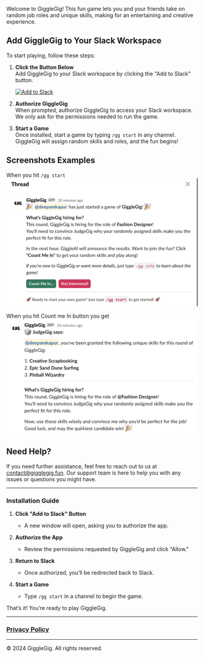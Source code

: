 Welcome to GiggleGig! This fun game lets you and your friends take on random job roles and unique skills, making for an entertaining and creative experience.

## Add GiggleGig to Your Slack Workspace

To start playing, follow these steps:

1. **Click the Button Below**  
   Add GiggleGig to your Slack workspace by clicking the "Add to Slack" button.

   [![Add to Slack](https://platform.slack-edge.com/img/add_to_slack@2x.png)](https://slack.com/oauth/v2/authorize?client_id=7556274925062.7562825598499&scope=app_mentions:read,channels:history,channels:read,chat:write,commands,emoji:read,groups:history,groups:read,incoming-webhook,links:read,links:write,mpim:read,reactions:read,reactions:write,team:read,usergroups:read,users.profile:read,users:read,users:write&user_scope=)

2. **Authorize GiggleGig**  
   When prompted, authorize GiggleGig to access your Slack workspace. We only ask for the permissions needed to run the game.

3. **Start a Game**  
   Once installed, start a game by typing `/gg start` in any channel. GiggleGig will assign random skills and roles, and the fun begins!

## Screenshots Examples
When you hit `/gg start`
![GiggleGig Start](./assets/screenshot-1.png)

When you hit Count me In button you get
![GiggleGig Assign](./assets/screenshot-2.png)

## Need Help?
If you need further assistance, feel free to reach out to us at [contact@gigglegig.fun](mailto:contact@gigglegig.fun). Our support team is here to help you with any issues or questions you might have.

---

### Installation Guide

1. **Click "Add to Slack" Button**
   - A new window will open, asking you to authorize the app.

2. **Authorize the App**
   - Review the permissions requested by GiggleGig and click "Allow."

3. **Return to Slack**
   - Once authorized, you’ll be redirected back to Slack.

4. **Start a Game**
   - Type `/gg start` in a channel to begin the game.

That’s it! You’re ready to play GiggleGig.

---

### [Privacy Policy](privacy-policy.md)

---

© 2024 GiggleGig. All rights reserved.
